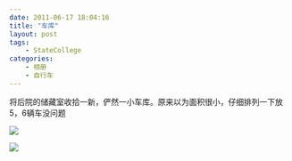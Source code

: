 ```yaml
---
date: 2011-06-17 18:04:16
title: "车库"
layout: post
tags:
    - StateCollege
categories:
    - 相册
    - 自行车
---
```

将后院的储藏室收拾一新，俨然一小车库。原来以为面积很小，仔细排列一下放5，6辆车没问题

![](https://lh4.googleusercontent.com/-p9JUh8ATT6c/Tw1w7Fz23VI/AAAAAAABivI/llgh43IbuHU/s800/img_0818-1024x682.jpeg)

![](https://lh3.googleusercontent.com/-iUATJ-6zFVs/Tw1w7H49HXI/AAAAAAABivM/19ibALSopyE/s800/img_0818.jpeg)
